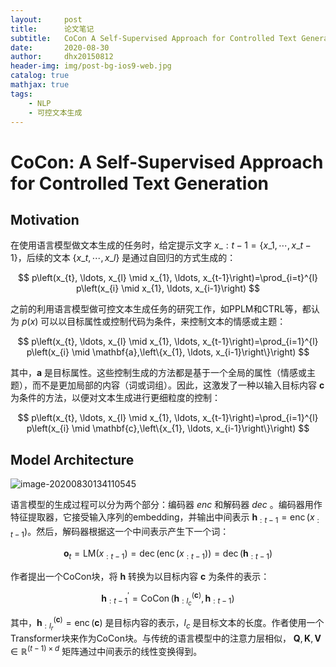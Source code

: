 ```yaml
---
layout:     post
title:      论文笔记
subtitle:   CoCon A Self-Supervised Approach for Controlled Text Generation
date:       2020-08-30
author:     dhx20150812
header-img: img/post-bg-ios9-web.jpg
catalog: true
mathjax: true
tags:
    - NLP
    - 可控文本生成
---
```



# CoCon: A Self-Supervised Approach for Controlled Text Generation

## Motivation

在使用语言模型做文本生成的任务时，给定提示文字 $x\_{:t-1}=\{x\_1,\cdots,x\_{t-1}\}$，后续的文本 $\{x\_{t}, \cdots, x\_{l}\}$ 是通过自回归的方式生成的：

$$
p\left(x_{t}, \ldots, x_{l} \mid x_{1}, \ldots, x_{t-1}\right)=\prod_{i=t}^{l} p\left(x_{i} \mid x_{1}, \ldots, x_{i-1}\right)
$$

之前的利用语言模型做可控文本生成任务的研究工作，如PPLM和CTRL等，都认为 $p(x)$ 可以以目标属性或控制代码为条件，来控制文本的情感或主题：

$$
p\left(x_{t}, \ldots, x_{l} \mid x_{1}, \ldots, x_{t-1}\right)=\prod_{i=1}^{l} p\left(x_{i} \mid \mathbf{a},\left\{x_{1}, \ldots, x_{i-1}\right\}\right)
$$

其中，$\mathbf{a}$ 是目标属性。这些控制生成的方法都是基于一个全局的属性（情感或主题），而不是更加局部的内容（词或词组）。因此，这激发了一种以输入目标内容 $\mathbf{c}$ 为条件的方法，以便对文本生成进行更细粒度的控制：

$$
p\left(x_{t}, \ldots, x_{l} \mid x_{1}, \ldots, x_{t-1}\right)=\prod_{i=1}^{l} p\left(x_{i} \mid \mathbf{c},\left\{x_{1}, \ldots, x_{i-1}\right\}\right)
$$

## Model Architecture

![image-20200830134110545](https://note.youdao.com/yws/api/personal/file/WEB90d6b8caea48142994e36adeebc23624?method=download&shareKey=bd86a46bdbcbac9cc8827cbc7fecfc4b)

语言模型的生成过程可以分为两个部分：编码器 $enc$ 和解码器 $dec$ 。编码器用作特征提取器，它接受输入序列的embedding，并输出中间表示 $\mathbf{h}_{: t-1}=\operatorname{enc}\left(x_{: t-1}\right)$。然后，解码器根据这一个中间表示产生下一个词：

$$
\mathbf{o}_{t}=\mathrm{LM}\left(x_{: t-1}\right)=\operatorname{dec}\left(\operatorname{enc}\left(x_{: t-1}\right)\right)=\operatorname{dec}\left(\mathbf{h}_{: t-1}\right)
$$

作者提出一个CoCon块，将 $\mathbf{h}$ 转换为以目标内容 $\mathbf{c}$ 为条件的表示：

$$
\mathbf{h}_{: t-1}^{\prime}=\operatorname{CoCon}\left(\mathbf{h}_{: l_{c}}^{(\mathbf{c})}, \mathbf{h}_{: t-1}\right)
$$

其中，$\mathbf{h}_{: l_{r}}^{(\mathbf{c})}=\operatorname{enc}(\mathbf{c})$ 是目标内容的表示，$l_c$ 是目标文本的长度。作者使用一个Transformer块来作为CoCon块。与传统的语言模型中的注意力层相似， $\mathbf{Q}, \mathbf{K}, \mathbf{V} \in \mathbb{R}^{(t-1) \times d}$ 矩阵通过中间表示的线性变换得到。


